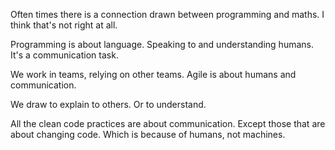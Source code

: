 

Often times there is a connection drawn between programming and maths. I think that's not right at all.

Programming is about language. Speaking to and understanding humans. It's a communication task.

We work in teams, relying on other teams. Agile is about humans and communication.

We draw to explain to others. Or to understand.

All the clean code practices are about communication. Except those that are about changing code. Which is because of humans, not machines.
